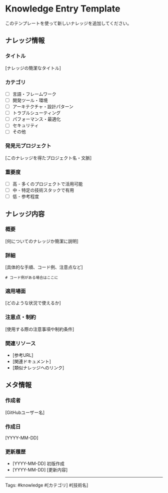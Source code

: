 # Knowledge Entry Template

このテンプレートを使って新しいナレッジを追加してください。

## ナレッジ情報

### タイトル
[ナレッジの簡潔なタイトル]

### カテゴリ
- [ ] 言語・フレームワーク
- [ ] 開発ツール・環境
- [ ] アーキテクチャ・設計パターン
- [ ] トラブルシューティング
- [ ] パフォーマンス・最適化
- [ ] セキュリティ
- [ ] その他

### 発見元プロジェクト
[このナレッジを得たプロジェクト名・文脈]

### 重要度
- [ ] 高 - 多くのプロジェクトで活用可能
- [ ] 中 - 特定の技術スタックで有用
- [ ] 低 - 参考程度

## ナレッジ内容

### 概要
[何についてのナレッジか簡潔に説明]

### 詳細
[具体的な手順、コード例、注意点など]

```
# コード例がある場合はここに
```

### 適用場面
[どのような状況で使えるか]

### 注意点・制約
[使用する際の注意事項や制約条件]

### 関連リソース
- [参考URL]
- [関連ドキュメント]
- [類似ナレッジへのリンク]

## メタ情報

### 作成者
[GitHubユーザー名]

### 作成日
[YYYY-MM-DD]

### 更新履歴
- [YYYY-MM-DD] 初版作成
- [YYYY-MM-DD] [更新内容]

---
Tags: #knowledge #[カテゴリ] #[技術名]